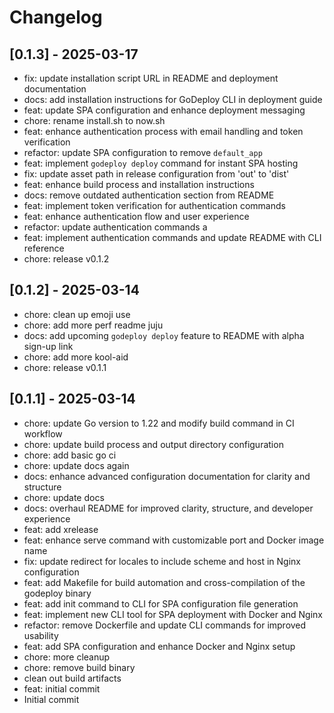 # Changelog

## [0.1.3] - 2025-03-17

* fix: update installation script URL in README and deployment documentation
* docs: add installation instructions for GoDeploy CLI in deployment guide
* feat: update SPA configuration and enhance deployment messaging
* chore: rename install.sh to now.sh
* feat: enhance authentication process with email handling and token verification
* refactor: update SPA configuration to remove `default_app`
* feat: implement `godeploy deploy` command for instant SPA hosting
* fix: update asset path in release configuration from 'out' to 'dist'
* feat: enhance build process and installation instructions
* docs: remove outdated authentication section from README
* feat: implement token verification for authentication commands
* feat: enhance authentication flow and user experience
* refactor: update authentication commands a
* feat: implement authentication commands and update README with CLI reference
* chore: release v0.1.2

## [0.1.2] - 2025-03-14

* chore: clean up emoji use
* chore: add more perf readme juju
* docs: add upcoming `godeploy deploy` feature to README with alpha sign-up link
* chore: add more kool-aid
* chore: release v0.1.1

## [0.1.1] - 2025-03-14

* chore: update Go version to 1.22 and modify build command in CI workflow
* chore: update build process and output directory configuration
* chore: add basic go ci
* chore: update docs again
* docs: enhance advanced configuration documentation for clarity and structure
* chore: update docs
* docs: overhaul README for improved clarity, structure, and developer experience
* feat: add xrelease
* feat: enhance serve command with customizable port and Docker image name
* fix: update redirect for locales to include scheme and host in Nginx configuration
* feat: add Makefile for build automation and cross-compilation of the godeploy binary
* feat: add init command to CLI for SPA configuration file generation
* feat: implement new CLI tool for SPA deployment with Docker and Nginx
* refactor: remove Dockerfile and update CLI commands for improved usability
* feat: add SPA configuration and enhance Docker and Nginx setup
* chore: more cleanup
* chore: remove build binary
* clean out build artifacts
* feat: initial commit
* Initial commit


